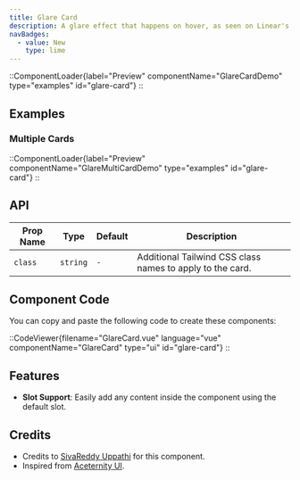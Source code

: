 ```yaml
---
title: Glare Card
description: A glare effect that happens on hover, as seen on Linear's website.
navBadges:
  - value: New
    type: lime
---
```


::ComponentLoader{label="Preview" componentName="GlareCardDemo" type="examples" id="glare-card"}
::

## Examples

### Multiple Cards

::ComponentLoader{label="Preview" componentName="GlareMultiCardDemo" type="examples" id="glare-card"}
::

## API

| Prop Name | Type     | Default | Description                                               |
| --------- | -------- | ------- | --------------------------------------------------------- |
| `class`   | `string` | `-`     | Additional Tailwind CSS class names to apply to the card. |

## Component Code

You can copy and paste the following code to create these components:

::CodeViewer{filename="GlareCard.vue" language="vue" componentName="GlareCard" type="ui" id="glare-card"}
::

## Features

- **Slot Support**: Easily add any content inside the component using the default slot.

## Credits

- Credits to [SivaReddy Uppathi](https://github.com/sivareddyuppathi) for this component.
- Inspired from [Aceternity UI](https://ui.aceternity.com/components/glare-card).

